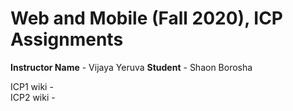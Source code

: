 # Web and Mobile (Fall 2020), ICP Assignments

**Instructor Name** - Vijaya Yeruva
**Student** - Shaon Borosha

ICP1 wiki -  
ICP2 wiki - 
